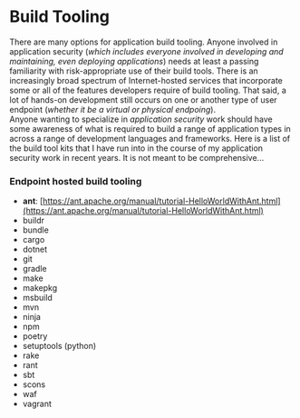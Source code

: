 # Build Tooling  

There are many options for application build tooling.  Anyone involved in application security (*which includes everyone involved in developing and maintaining, even deploying applications*) needs at least a passing familiarity with risk-appropriate use of their build tools.  There is an increasingly broad spectrum of Internet-hosted services that incorporate some or all of the features developers require of build tooling.  That said, a lot of hands-on development still occurs on one or another type of user endpoint (*whether it be a virtual or physical endpoing*).  
Anyone wanting to specialize in *application security* work should have some awareness of what is required to build a range of application types in across a range of development languages and frameworks.  Here is a list of the build tool kits that I have run into in the course of my application security work in recent years.  It is not meant to be comprehensive...  

### Endpoint hosted build tooling  
* **ant**:  [https://ant.apache.org/manual/tutorial-HelloWorldWithAnt.html](https://ant.apache.org/manual/tutorial-HelloWorldWithAnt.html)  
* buildr  
* bundle  
* cargo  
* dotnet  
* git  
* gradle  
* make  
* makepkg  
* msbuild  
* mvn  
* ninja  
* npm  
* poetry  
* setuptools (python)  
* rake  
* rant  
* sbt  
* scons  
* waf  
* vagrant  
